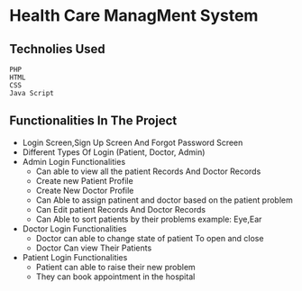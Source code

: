 # Health Care ManagMent System
## Technolies Used
    PHP
    HTML
    CSS
    Java Script
## Functionalities In The Project
- Login Screen,Sign Up Screen And Forgot Password Screen
- Different Types Of Login (Patient, Doctor, Admin)
- Admin Login Functionalities
    - Can able to view all the patient Records And Doctor Records
    - Create new Patient Profile 
    - Create New Doctor Profile
    - Can Able to assign patinent and doctor based on the patient problem
    - Can Edit patient Records And Doctor Records
    - Can Able to sort patients by their problems example: Eye,Ear
- Doctor Login Functionalities
    - Doctor can able to change state of patient To open and close
    - Doctor Can view Their Patients
- Patient Login Functionalities
    - Patient can able to raise their new problem 
    - They can book appointment in the hospital
    
 



